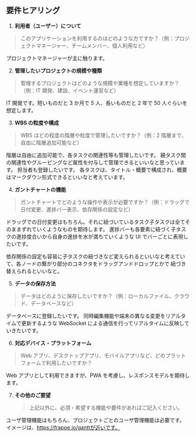 ﻿## 要件ヒアリング

1. **利用者（ユーザー）について**

> このアプリケーションを利用するのはどのような方ですか？（例：プロジェクトマネージャー、チームメンバー、個人利用など）

プロジェクトマネージャーが主に触ります。

2. **管理したいプロジェクトの規模や種類**

> 管理するプロジェクトはどのような規模や業種を想定していますか？（例：IT 開発、建設、イベント運営など）

IT 開発です。短いものだと 3 か月で 5 人、長いものだと 2 年で 50 人ぐらいを想定します。

3. **WBS の粒度や構成**

> WBS はどの程度の階層や粒度で管理したいですか？（例：2 階層まで、自由に階層追加可能など）

階層は自由に追加可能で、各タスクの関連性等も管理したいです。
親タスク間の関連性やグルーピングなど属性を付与して管理できるといいなと思っています。
担当者も登録したいです。
各タスクは、タイトル・概要で構成され、概要はマークダウン形式できるといいなと考えています。

4. **ガントチャートの機能**

> ガントチャートでどのような操作や表示が必要ですか？（例：ドラッグで日付変更、進捗バー表示、依存関係の設定など）

ドラッグでの日付変更はもちろん。それに紐づいているタスク子タスクは全てそのままずれていくようなものを期待します。
進捗バーも各要素に紐づく子タスクの進捗度合いから自身の進捗を水が満ちていくような UI でバーごとに表現したいです。

依存関係の設定も容易に子タスクの紐づきなど変えられるといいなと考えていて、各ノードの繋がり部分のコネクタをドラッグアンドドロップとかで
紐づき替えられるといいなと。

5. **データの保存方法**

> データはどのように保存したいですか？（例：ローカルファイル、クラウド、データベースなど）

データベースに登録したいです。
同時編集機能や端末の異なる変更をリアルタイムで更新するような WebSocket による通信を行ってリアルタイムに反映していきたいです。

6. **対応デバイス・プラットフォーム**

> Web アプリ、デスクトップアプリ、モバイルアプリなど、どのプラットフォームで利用したいですか？

Web アプリとして利用できますが、PWA を考慮し、レスポンスモデルを期待します。

7. **その他のご要望**
   > 上記以外に、必須・希望する機能や要件があればご記入ください。

ユーザ管理機能はもちろん、プロジェクトごとのユーザ管理機能は必要です。
イメージは、https://frappe.io/ganttが近いです。
